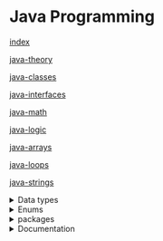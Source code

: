 # Java Programming </br>
 
[index](index.md)

[java-theory](java-theory.md)


[java-classes](java-classes.md)

[java-interfaces](java-interfaces.md)

[java-math](java-math.md)

[java-logic](java-logic.md)

[java-arrays](java-arrays.md)

[java-loops](java-loops.md)


[java-strings](java-strings.md)







<details> <summary>Data types</summary>

Acronym | Value | Bytes
---------------|-------------|---|
| Be | Boolean | 1
| Careful | Char | 2
| Bears | Byte | 1
| Shouldn't | Short | 2
| Ingest | Int | 4
| Large | Long | 8
| Furry | Float | 4
| Dogs | Double | 8


</summary> </details>


<details> <summary>Enums</summary>

- Enums store values that are unlikely to change, like months or days of the week
- This can be used for 'multiple choice' type fields

```java
public enum Cars {

    bugatti(200, "blue", "jeff"),
    honda(300, "red", "Trevor"),
    shitBox(25, "green", "bill")

    private int speed;
    private final String color;
    private final String owner;

    //This is called the constructor
    Cars (int speed, String color, String owner){
    this.speed = speed;
    this.color = color;
    this.owner = owner;
    }
    //getter method for the enum
    public int getSpeed(){
        return speed
    }
}
// Main method to test this enum
public static void main(String[] args){
    Cars car = Cars.shitBox; 

    System.out.println(car.getSpeed()); //this would print the speed of shitbox

    for (Cars myCar: Car.values()){
        System.out.println(myCar.getSpeed()); // This for loop prints the speed of every car
    }                                       
}

```
</summary> </details>



<details> <summary>packages</summary>

- Indicate how class is packaged `package java111.project5;`
- Normally source code is kept in a source folder 'src'
- Normally compiled classes are kept in a folder 'classes'
- Indicate where to place compiled classes `javac -d classes`
- The compiler will mirror the directory heirarchy of 'src'
- compile with `javac -classpath classes -d classes src/java111/project/*.java`

</summary> </details>









<details> <summary>Documentation</summary>




</summary> </details>


